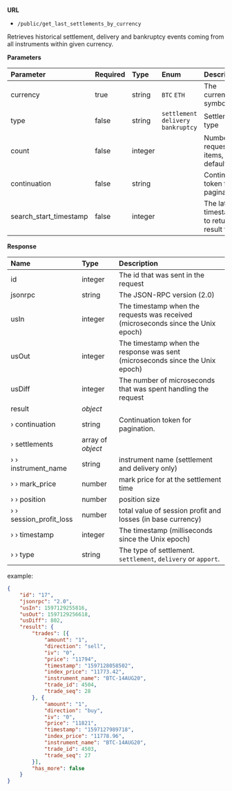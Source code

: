 **URL** 

- `/public/get_last_settlements_by_currency`

Retrieves historical settlement, delivery and bankruptcy events coming from all instruments within given currency.



**Parameters** 

| Parameter              | Required | Type    | Enum                                 | Description                               |
| :--------------------- | :------- | :------ | :----------------------------------- | :---------------------------------------- |
| currency               | true     | string  | `BTC` `ETH`                          | The currency symbol                       |
| type                   | false    | string  | `settlement` `delivery` `bankruptcy` | Settlement type                           |
| count                  | false    | integer |                                      | Number of requested items, default - `20` |
| continuation           | false    | string  |                                      | Continuation token for pagination         |
| search_start_timestamp | false    | integer |                                      | The latest timestamp to return result for |



**Response**

| Name                     | Type              | Description                                                  |
| :----------------------- | :---------------- | :----------------------------------------------------------- |
| id                       | integer           | The id that was sent in the request                          |
| jsonrpc                  | string            | The JSON-RPC version (2.0)                                   |
| usIn                     | integer           | The timestamp when the requests was received (microseconds since the Unix epoch)                                                    |
| usOut                    | integer           | The timestamp when the response was sent (microseconds since the Unix epoch)                                                   |
| usDiff                   | integer           | The number of microseconds that was spent handling the request                                                         |
| result                   | *object*          |                                                              |
| › continuation           | string            | Continuation token for pagination.                           |
| › settlements            | array of *object* |                                                              |
| ›  › instrument_name     | string            | instrument name (settlement and delivery only)               |
| ›  › mark_price          | number            | mark price for at the settlement time                        |
| ›  › position            | number            | position size                                                |
| ›  › session_profit_loss | number            | total value of session profit and losses (in base currency)  |
| ›  › timestamp           | integer           | The timestamp (milliseconds since the Unix epoch)            |
| ›  › type                | string            | The type of settlement. `settlement`, `delivery` or `apport`. |

example:

```json
{
	"id": "17",
	"jsonrpc": "2.0",
	"usIn": 1597129255816,
	"usOut": 1597129256618,
	"usDiff": 802,
	"result": {
		"trades": [{
			"amount": "1",
			"direction": "sell",
			"iv": "0",
			"price": "11794",
			"timestamp": "1597128058502",
			"index_price": "11773.42",
			"instrument_name": "BTC-14AUG20",
			"trade_id": 4504,
			"trade_seq": 28
		}, {
			"amount": "1",
			"direction": "buy",
			"iv": "0",
			"price": "11821",
			"timestamp": "1597127989718",
			"index_price": "11778.96",
			"instrument_name": "BTC-14AUG20",
			"trade_id": 4503,
			"trade_seq": 27
		}],
		"has_more": false
	}
}
```

